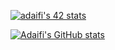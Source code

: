 [![adaifi's 42 stats](https://badge.mediaplus.ma/darkblue/adaifi)](https://github.com/oakoudad/badge42)


[![Adaifi's GitHub stats](https://github-readme-stats.vercel.app/api?username=DAIFI-A&theme=dark&show_icons=true)](https://github.com/DAIFI-A/github-readme-stats)
